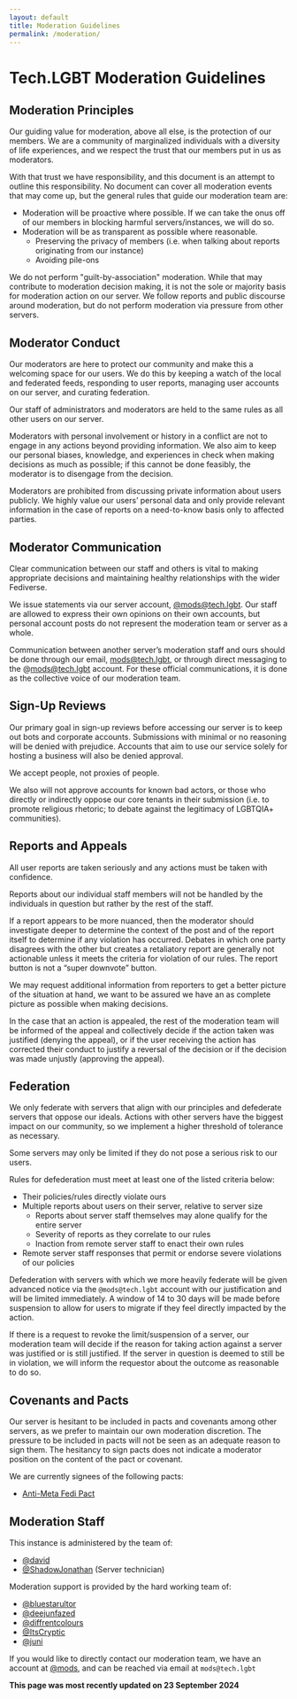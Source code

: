 ```yaml
---
layout: default
title: Moderation Guidelines
permalink: /moderation/
---
```

# Tech.LGBT Moderation Guidelines

## Moderation Principles

Our guiding value for moderation, above all else, is the protection of our members. We are a community of marginalized individuals with a diversity of life experiences, and we respect the trust that our members put in us as moderators.

With that trust we have responsibility, and this document is an attempt to outline this responsibility. No document can cover all moderation events that may come up, but the general rules that guide our moderation team are:

- Moderation will be proactive where possible. If we can take the onus off of our members in blocking harmful servers/instances, we will do so.
- Moderation will be as transparent as possible where reasonable.
    - Preserving the privacy of members (i.e. when talking about reports originating from our instance)
    - Avoiding pile-ons

We do not perform "guilt-by-association" moderation. While that may contribute to moderation decision making, it is not the sole or majority basis for moderation action on our server. We follow reports and public discourse around moderation, but do not perform moderation via pressure from other servers.

## Moderator Conduct

Our moderators are here to protect our community and make this a welcoming space for our users. We do this by keeping a watch of the local and federated feeds, responding to user reports, managing user accounts on our server, and curating federation.

Our staff of administrators and moderators are held to the same rules as all other users on our server.

Moderators with personal involvement or history in a conflict are not to engage in any actions beyond providing information. We also aim to keep our personal biases, knowledge, and experiences in check when making decisions as much as possible; if this cannot be done feasibly, the moderator is to disengage from the decision.

Moderators are prohibited from discussing private information about users publicly. We highly value our users’ personal data and only provide relevant information in the case of reports on a need-to-know basis only to affected parties.


## Moderator Communication

Clear communication between our staff and others is vital to making appropriate decisions and maintaining healthy relationships with the wider Fediverse.

We issue statements via our server account, [@mods@tech.lgbt](https://tech.lgbt/@mods). Our staff are allowed to express their own opinions on their own accounts, but personal account posts do not represent the moderation team or server as a whole.

Communication between another server’s moderation staff and ours should be done through our email, mods@tech.lgbt, or through direct messaging to the @mods@tech.lgbt account. For these official communications, it is done as the collective voice of our moderation team.

## Sign-Up Reviews

Our primary goal in sign-up reviews before accessing our server is to keep out bots and corporate accounts. Submissions with minimal or no reasoning will be denied with prejudice. Accounts that aim to use our service solely for hosting a business will also be denied approval.

We accept people, not proxies of people.

We also will not approve accounts for known bad actors, or those who directly or indirectly oppose our core tenants in their submission (i.e. to promote religious rhetoric; to debate against the legitimacy of LGBTQIA+ communities).

## Reports and Appeals

All user reports are taken seriously and any actions must be taken with confidence.

Reports about our individual staff members will not be handled by the individuals in question but rather by the rest of the staff.

If a report appears to be more nuanced, then the moderator should investigate deeper to determine the context of the post and of the report itself to determine if any violation has occurred. Debates in which one party disagrees with the other but creates a retaliatory report are generally not actionable unless it meets the criteria for violation of our rules. The report button is not a “super downvote” button.

We may request additional information from reporters to get a better picture of the situation at hand, we want to be assured we have an as complete picture as possible when making decisions.

In the case that an action is appealed, the rest of the moderation team will be informed of the appeal and collectively decide if the action taken was justified (denying the appeal), or if the user receiving the action has corrected their conduct to justify a reversal of the decision or if the decision was made unjustly (approving the appeal).

## Federation

We only federate with servers that align with our principles and defederate servers that oppose our ideals. Actions with other servers have the biggest impact on our community, so we implement a higher threshold of tolerance as necessary.

Some servers may only be limited if they do not pose a serious risk to our users.

Rules for defederation must meet at least one of the listed criteria below:

- Their policies/rules directly violate ours
- Multiple reports about users on their server, relative to server size
    - Reports about server staff themselves may alone qualify for the entire server
    - Severity of reports as they correlate to our rules
    - Inaction from remote server staff to enact their own rules
- Remote server staff responses that permit or endorse severe violations of our policies

Defederation with servers with which we more heavily federate will be given advanced notice via the `@mods@tech.lgbt` account with our justification and will be limited immediately. A window of 14 to 30 days will be made before suspension to allow for users to migrate if they feel directly impacted by the action.

If there is a request to revoke the limit/suspension of a server, our moderation team will decide if the reason for taking action against a server was justified or is still justified. If the server in question is deemed to still be in violation, we will inform the requestor about the outcome as reasonable to do so.

## Covenants and Pacts

Our server is hesitant to be included in pacts and covenants among other servers, as we prefer to maintain our own moderation discretion. The pressure to be included in pacts will not be seen as an adequate reason to sign them. The hesitancy to sign pacts does not indicate a moderator position on the content of the pact or covenant.

We are currently signees of the following pacts:
- [Anti-Meta Fedi Pact](https://fedipact.online/)

## Moderation Staff

This instance is administered by the team of:

- [@david](https://tech.lgbt/@david)
- [@ShadowJonathan](https://tech.lgbt/@ShadowJonathan) (Server technician)

Moderation support is provided by the hard working team of:

- [@bluestarultor](https://tech.lgbt/@bluestarultor)
- [@deejunfazed](https://tech.lgbt/@deejunfazed)
- [@diffrentcolours](https://tech.lgbt/@diffrentcolours)
- [@ItsCryptic](https://tech.lgbt/@ItsCryptic)
- [@juni](https://tech.lgbt/@juni)


If you would like to directly contact our moderation team, we have an account at [@mods](https://tech.lgbt/@mods), and can be reached via email at `mods@tech.lgbt`

**This page was most recently updated on 23 September 2024**
